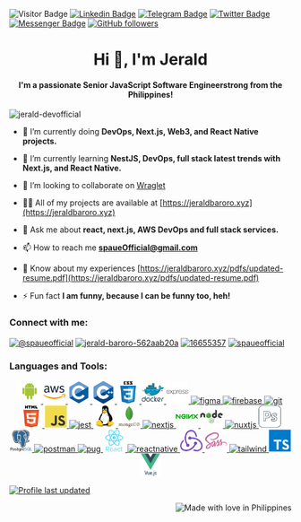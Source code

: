 ![Visitor Badge](https://visitor-badge.laobi.icu/badge?page_id=jerald-devOfficial.jerald-devOfficial)
[![Linkedin Badge](https://img.shields.io/badge/-Jerald%20Baroro-blue?style=social&logo=Linkedin&logoColor=blue&link=https://www.linkedin.com/in/jerald-baroro-562aab20a/)](https://www.linkedin.com/in/jerald-baroro-562aab20a/)
[![Telegram Badge](https://img.shields.io/badge/-@spaue64-0088CC?style=flat&logo=Telegram&logoColor=white)](https://t.me/@spaue64 "Contact on Telegram")
[![Twitter Badge](https://img.shields.io/badge/-@spaueOfficial-00acee?style=flat&logo=Twitter&logoColor=white)](https://twitter.com/intent/follow?screen_name=spaueOfficial "Follow on Twitter")
[![Messenger Badge](https://img.shields.io/badge/-Messenger-0078FF?style=flat&logo=Messenger&logoColor=white)](https://m.me/spaueOfficial "Connect on Facebook")
[![GitHub followers](https://img.shields.io/github/followers/jerald-devOfficial?label=Follow&style=social)](https://github.comjerald-devOfficial/?tab=follow)

<h1 align="center">Hi 👋, I'm Jerald</h1>
<h4 align="center">I'm a passionate <strong>Senior JavaScript Software Engineer</strong>strong from the Philippines!</h4>

<p align="left"> <img src="https://komarev.com/ghpvc/?username=jerald-devofficial&label=Profile%20views&color=0e75b6&style=flat" alt="jerald-devofficial" /> </p>

- 🔭 I’m currently doing **DevOps, Next.js, Web3, and React Native projects.**

- 🌱 I’m currently learning **NestJS, DevOps, full stack latest trends with Next.js, and React Native.**

- 👯 I’m looking to collaborate on [Wraglet](https://github.com/Wraglet/wraglet)

- 👨‍💻 All of my projects are available at [https://jeraldbaroro.xyz](https://jeraldbaroro.xyz)

- 💬 Ask me about **react, next.js, AWS DevOps and full stack services.**

- 📫 How to reach me **spaueOfficial@gmail.com**

- 📄 Know about my experiences [https://jeraldbaroro.xyz/pdfs/updated-resume.pdf](https://jeraldbaroro.xyz/pdfs/updated-resume.pdf)

- ⚡ Fun fact **I am funny, because I can be funny too, heh!**

<h3 align="left">Connect with me:</h3>
<p align="left">
<a href="https://twitter.com/@spaueofficial" target="blank"><img align="center" src="https://raw.githubusercontent.com/rahuldkjain/github-profile-readme-generator/master/src/images/icons/Social/twitter.svg" alt="@spaueofficial" height="30" width="40" /></a>
<a href="https://linkedin.com/in/jerald-baroro-562aab20a" target="blank"><img align="center" src="https://raw.githubusercontent.com/rahuldkjain/github-profile-readme-generator/master/src/images/icons/Social/linked-in-alt.svg" alt="jerald-baroro-562aab20a" height="30" width="40" /></a>
<a href="https://stackoverflow.com/users/16655357" target="blank"><img align="center" src="https://raw.githubusercontent.com/rahuldkjain/github-profile-readme-generator/master/src/images/icons/Social/stack-overflow.svg" alt="16655357" height="30" width="40" /></a>
<a href="https://fb.com/spaueofficial" target="blank"><img align="center" src="https://raw.githubusercontent.com/rahuldkjain/github-profile-readme-generator/master/src/images/icons/Social/facebook.svg" alt="spaueofficial" height="30" width="40" /></a>
</p>

<h3 align="left">Languages and Tools:</h3>
<p align="center"> <a href="https://developer.android.com" target="_blank" rel="noreferrer"> <img src="https://raw.githubusercontent.com/devicons/devicon/master/icons/android/android-original-wordmark.svg" alt="android" width="40" height="40"/> </a> <a href="https://aws.amazon.com" target="_blank" rel="noreferrer"> <img src="https://raw.githubusercontent.com/devicons/devicon/master/icons/amazonwebservices/amazonwebservices-original-wordmark.svg" alt="aws" width="40" height="40"/> </a> <a href="https://www.cprogramming.com/" target="_blank" rel="noreferrer"> <img src="https://raw.githubusercontent.com/devicons/devicon/master/icons/c/c-original.svg" alt="c" width="40" height="40"/> </a> <a href="https://www.w3schools.com/cpp/" target="_blank" rel="noreferrer"> <img src="https://raw.githubusercontent.com/devicons/devicon/master/icons/cplusplus/cplusplus-original.svg" alt="cplusplus" width="40" height="40"/> </a> <a href="https://www.w3schools.com/css/" target="_blank" rel="noreferrer"> <img src="https://raw.githubusercontent.com/devicons/devicon/master/icons/css3/css3-original-wordmark.svg" alt="css3" width="40" height="40"/> </a> <a href="https://www.docker.com/" target="_blank" rel="noreferrer"> <img src="https://raw.githubusercontent.com/devicons/devicon/master/icons/docker/docker-original-wordmark.svg" alt="docker" width="40" height="40"/> </a> <a href="https://expressjs.com" target="_blank" rel="noreferrer"> <img src="https://raw.githubusercontent.com/devicons/devicon/master/icons/express/express-original-wordmark.svg" alt="express" width="40" height="40"/> </a> <a href="https://www.figma.com/" target="_blank" rel="noreferrer"> <img src="https://www.vectorlogo.zone/logos/figma/figma-icon.svg" alt="figma" width="40" height="40"/> </a> <a href="https://firebase.google.com/" target="_blank" rel="noreferrer"> <img src="https://www.vectorlogo.zone/logos/firebase/firebase-icon.svg" alt="firebase" width="40" height="40"/> </a> <a href="https://git-scm.com/" target="_blank" rel="noreferrer"> <img src="https://www.vectorlogo.zone/logos/git-scm/git-scm-icon.svg" alt="git" width="40" height="40"/> </a> <a href="https://www.w3.org/html/" target="_blank" rel="noreferrer"> <img src="https://raw.githubusercontent.com/devicons/devicon/master/icons/html5/html5-original-wordmark.svg" alt="html5" width="40" height="40"/> </a> <a href="https://developer.mozilla.org/en-US/docs/Web/JavaScript" target="_blank" rel="noreferrer"> <img src="https://raw.githubusercontent.com/devicons/devicon/master/icons/javascript/javascript-original.svg" alt="javascript" width="40" height="40"/> </a> <a href="https://jestjs.io" target="_blank" rel="noreferrer"> <img src="https://www.vectorlogo.zone/logos/jestjsio/jestjsio-icon.svg" alt="jest" width="40" height="40"/> </a> <a href="https://www.linux.org/" target="_blank" rel="noreferrer"> <img src="https://raw.githubusercontent.com/devicons/devicon/master/icons/linux/linux-original.svg" alt="linux" width="40" height="40"/> </a> <a href="https://www.mongodb.com/" target="_blank" rel="noreferrer"> <img src="https://raw.githubusercontent.com/devicons/devicon/master/icons/mongodb/mongodb-original-wordmark.svg" alt="mongodb" width="40" height="40"/> </a> <a href="https://nextjs.org/" target="_blank" rel="noreferrer"> <img src="https://cdn.worldvectorlogo.com/logos/nextjs-2.svg" alt="nextjs" width="40" height="40"/> </a> <a href="https://www.nginx.com" target="_blank" rel="noreferrer"> <img src="https://raw.githubusercontent.com/devicons/devicon/master/icons/nginx/nginx-original.svg" alt="nginx" width="40" height="40"/> </a> <a href="https://nodejs.org" target="_blank" rel="noreferrer"> <img src="https://raw.githubusercontent.com/devicons/devicon/master/icons/nodejs/nodejs-original-wordmark.svg" alt="nodejs" width="40" height="40"/> </a> <a href="https://nuxtjs.org/" target="_blank" rel="noreferrer"> <img src="https://www.vectorlogo.zone/logos/nuxtjs/nuxtjs-icon.svg" alt="nuxtjs" width="40" height="40"/> </a> <a href="https://www.photoshop.com/en" target="_blank" rel="noreferrer"> <img src="https://raw.githubusercontent.com/devicons/devicon/master/icons/photoshop/photoshop-line.svg" alt="photoshop" width="40" height="40"/> </a> <a href="https://www.postgresql.org" target="_blank" rel="noreferrer"> <img src="https://raw.githubusercontent.com/devicons/devicon/master/icons/postgresql/postgresql-original-wordmark.svg" alt="postgresql" width="40" height="40"/> </a> <a href="https://postman.com" target="_blank" rel="noreferrer"> <img src="https://www.vectorlogo.zone/logos/getpostman/getpostman-icon.svg" alt="postman" width="40" height="40"/> </a> <a href="https://pugjs.org" target="_blank" rel="noreferrer"> <img src="https://cdn.worldvectorlogo.com/logos/pug.svg" alt="pug" width="40" height="40"/> </a> <a href="https://reactjs.org/" target="_blank" rel="noreferrer"> <img src="https://raw.githubusercontent.com/devicons/devicon/master/icons/react/react-original-wordmark.svg" alt="react" width="40" height="40"/> </a> <a href="https://reactnative.dev/" target="_blank" rel="noreferrer"> <img src="https://reactnative.dev/img/header_logo.svg" alt="reactnative" width="40" height="40"/> </a> <a href="https://redux.js.org" target="_blank" rel="noreferrer"> <img src="https://raw.githubusercontent.com/devicons/devicon/master/icons/redux/redux-original.svg" alt="redux" width="40" height="40"/> </a> <a href="https://sass-lang.com" target="_blank" rel="noreferrer"> <img src="https://raw.githubusercontent.com/devicons/devicon/master/icons/sass/sass-original.svg" alt="sass" width="40" height="40"/> </a> <a href="https://tailwindcss.com/" target="_blank" rel="noreferrer"> <img src="https://www.vectorlogo.zone/logos/tailwindcss/tailwindcss-icon.svg" alt="tailwind" width="40" height="40"/> </a> <a href="https://www.typescriptlang.org/" target="_blank" rel="noreferrer"> <img src="https://raw.githubusercontent.com/devicons/devicon/master/icons/typescript/typescript-original.svg" alt="typescript" width="40" height="40"/> </a> <a href="https://vuejs.org/" target="_blank" rel="noreferrer"> <img src="https://raw.githubusercontent.com/devicons/devicon/master/icons/vuejs/vuejs-original-wordmark.svg" alt="vuejs" width="40" height="40"/> </a> </p>



<p style="display: flex; justify-content: space-between; align-items: center; width: 100%;">
  <a href="https://github.com/jerald-devOfficial/jerald-devOfficial/commits" style="flex: 1; display: flex; justify-content: flex-start;">
    <img src="https://img.shields.io/github/last-commit/jerald-devOfficial/jerald-devOfficial?label=Last%20updated&style=flat" alt="Profile last updated" style="flex-shrink: 0;">
  </a>
  <div style="flex: 1; display: flex; justify-content: flex-end;">
    <img src="https://madewithlove.now.sh/ph?heart=true&colorA=%23de172b&colorB=%23124bce" alt="Made with love in Philippines" style="flex-shrink: 0;">
  </div>
</p>


<!---
jerald-devOfficial/jerald-devOfficial is a ✨ special ✨ repository because its `README.md` (this file) appears on your GitHub profile.
You can click the Preview link to take a look at your changes.
--->
